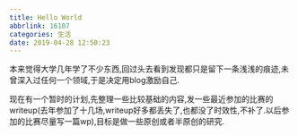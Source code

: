 ```yaml
---
title: Hello World
abbrlink: 16107
categories: 生活
date: 2019-04-28 12:50:23
---
```


本来觉得大学几年学了不少东西,回过头去看到发现都只是留下一条浅浅的痕迹,未曾深入过任何一个领域,于是决定用blog激励自己.  

现在有一个暂时的计划,先整理一些比较基础的内容,发一些最近参加的比赛的writeup(去年参加了十几场,writeup好多都丢失了,也都没了时效性,不补了.以后参加的比赛尽量写一篇wp),目标是做一些原创或者半原创的研究.


